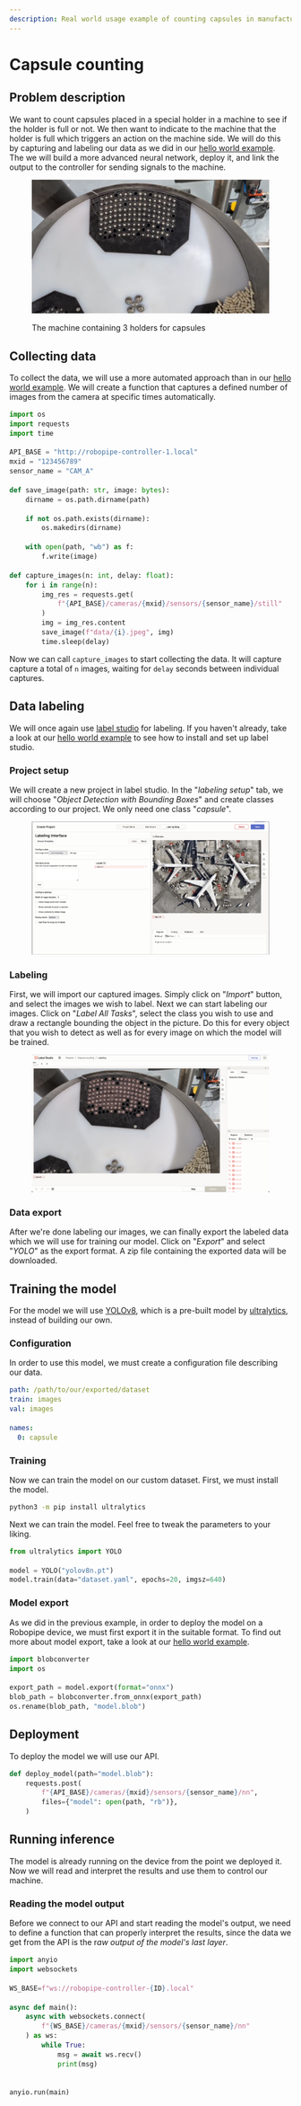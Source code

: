 ```yaml
---
description: Real world usage example of counting capsules in manufacturing
---
```


# Capsule counting

## Problem description

We want to count capsules placed in a special holder in a machine to see if the holder is full or not. We then want to indicate to the machine that the holder is full which triggers an action on the machine side. We will do this by capturing and labeling our data as we did in our [hello world example](../getting-started/hello-world.md). The we will build a more advanced neural network, deploy it, and link the output to the controller for sending signals to the machine.

<figure><img src="../.gitbook/assets/capsules.jpg" alt=""><figcaption><p>The machine containing 3 holders for capsules</p></figcaption></figure>

## Collecting data

To collect the data, we will use a more automated approach than in our [hello world example](../getting-started/hello-world.md). We will create a function that captures a defined number of images from the camera at specific times automatically.

```python
import os
import requests
import time

API_BASE = "http://robopipe-controller-1.local"
mxid = "123456789"
sensor_name = "CAM_A"

def save_image(path: str, image: bytes):
    dirname = os.path.dirname(path)

    if not os.path.exists(dirname):
        os.makedirs(dirname)

    with open(path, "wb") as f:
        f.write(image)

def capture_images(n: int, delay: float):
    for i in range(n):
        img_res = requests.get(
            f"{API_BASE}/cameras/{mxid}/sensors/{sensor_name}/still"
        )
        img = img_res.content
        save_image(f"data/{i}.jpeg", img)
        time.sleep(delay)
```

Now we can call `capture_images` to start collecting the data. It will capture capture a total of `n` images, waiting for `delay` seconds between individual captures.

## Data labeling

We will once again use [label studio](https://labelstud.io/) for labeling. If you haven't already, take a look at our [hello world example](../getting-started/hello-world.md#data-labeling) to see how to install and set up label studio.

### Project setup

We will create a new project in label studio. In the "_labeling setup_" tab, we will choose "_Object Detection with Bounding Boxes_" and create classes according to our project. We only need one class "_capsule_".

<figure><img src="../.gitbook/assets/image (2).png" alt=""><figcaption></figcaption></figure>

### Labeling

First, we will import our captured images. Simply click on "_Import_" button, and select the images we wish to label. Next we can start labeling our images. Click on "_Label All Tasks_", select the class you wish to use and draw a rectangle bounding the object in the picture. Do this for every object that you wish to detect as well as for every image on which the model will be trained.

<figure><img src="../.gitbook/assets/image (3).png" alt=""><figcaption></figcaption></figure>

### Data export

After we're done labeling our images, we can finally export the labeled data which we will use for training our model. Click on "_Export_" and select "_YOLO_" as the export format. A zip file containing the exported data will be downloaded.

## Training the model

For the model we will use [YOLOv8](https://docs.ultralytics.com/models/yolov8/), which is a pre-built model by [ultralytics](https://www.ultralytics.com/), instead of building our own.

### Configuration

&#x20;In order to use this model, we must create a configuration file describing our data.

```yaml
path: /path/to/our/exported/dataset
train: images
val: images

names:
  0: capsule
```

### Training

Now we can train the model on our custom dataset. First, we must install the model.

```bash
python3 -m pip install ultralytics
```

Next we can train the model. Feel free to tweak the parameters to your liking.

```python
from ultralytics import YOLO

model = YOLO("yolov8n.pt")
model.train(data="dataset.yaml", epochs=20, imgsz=640)
```

### Model export

As we did in the previous example, in order to deploy the model on a Robopipe device, we must first export it in the suitable format. To find out more about model export, take a look at our [hello world example](../getting-started/hello-world.md#exporting-the-model-to-onnx-format).

```python
import blobconverter
import os

export_path = model.export(format="onnx")
blob_path = blobconverter.from_onnx(export_path)
os.rename(blob_path, "model.blob")
```

## Deployment

To deploy the model we will use our API.

```python
def deploy_model(path="model.blob"):
    requests.post(
        f"{API_BASE}/cameras/{mxid}/sensors/{sensor_name}/nn",
        files={"model": open(path, "rb")},
    )
```

## Running inference

The model is already running on the device from the point we deployed it. Now we will read and interpret the results and use them to control our machine.

### Reading the model output

Before we connect to our API and start reading the model's output, we need to define a function that can properly interpret the results, since the data we get from the API is the &#x72;_&#x61;w output of the model's last layer_.

```python
import anyio
import websockets

WS_BASE=f"ws://robopipe-controller-{ID}.local"

async def main():
    async with websockets.connect(
        f"{WS_BASE}/cameras/{mxid}/sensors/{sensor_name}/nn"
    ) as ws:
        while True:
            msg = await ws.recv()
            print(msg)


anyio.run(main)
```
